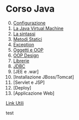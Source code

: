 Corso Java
==========

0. [Configurazione](configurazione.md)
1. [La Java Virtual Machine](JVM.md)
2. [La sintassi](sintassi.md)
3. [Metodi Statici](static.md)
4. [Exception](exception.md)
5. [Oggetti e OOP](oop.md)
6. [OOP Design](oop-design.md)
7. [Librerie](librerie.md)
8. [JDBC](jdbc.md)
9. [JEE e .war]
10. [Installazione JBoss/Tomcat]
11. [Servlet e JSP]
12. [Deploy]
13. [Applicazione Web]

[Link Utili](link.md)

test
